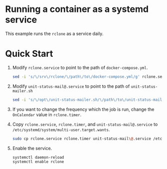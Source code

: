 # Running a container as a systemd service

This example runs the `rclone` as a service daily.

# Quick Start

1. Modify `rclone.service` to point to the path of `docker-compose.yml`.

   ```sh
   sed -i 's/\/srv\/rclone/\/path\/to\/docker-compose.yml/g' rclone.service
   ```

2. Modify `unit-status-mail@.service` to point to the path of `unit-status-mailer.sh`

   ```sh
   sed -i 's/\/opt\/unit-status-mailer.sh/\/path\/to\/unit-status-mailer.sh/g' unit-status-mail@.service
   ```

4. If you want to change the frequency which the job is run, change the `OnCalendar` value in `rclone.timer`.

5. Copy `rclone.service`, `rclone.timer`, and `unit-status-mail@.service` to `/etc/systemd/system/multi-user.target.wants`.

   ```sh
   sudo cp rclone.service rclone.timer unit-status-mail\@.service /etc/systemd/system/multi-user.target.wants
   ```

6. Enable the service.

   ```sh
   systemctl daemon-reload
   systemctl enable rclone
   ```
